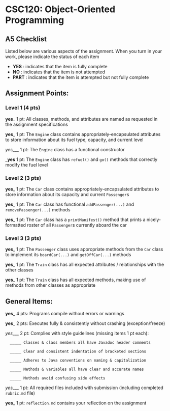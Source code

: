 # CSC120: Object-Oriented Programming
## A5 Checklist

Listed below are various aspects of the assignment.  When you turn in your work, please indicate the status of each item

- **YES** : indicates that the item is fully complete
- **NO** : indicates that the item is not attempted
- **PART** : indicates that the item is attempted but not fully complete


## Assignment Points:

### Level 1 (4 pts)

__yes___ 1 pt: All classes, methods, and attributes are named as requested in the assignment specifications

__yes___ 1 pt: The `Engine` class contains appropriately-encapsulated attributes to store information about its fuel type, capacity, and current level

_yes____ 1 pt: The `Engine` class has a functional constructor

___yes__ 1 pt: The `Engine` class has `refuel()` and `go()` methods that correctly modify the fuel level

### Level 2 (3 pts)

__yes___ 1 pt: The `Car` class contains appropriately-encapsulated attributes to store information about its capacity and current `Passenger`s

__yes___ 1 pt: The `Car` class has functional `addPassenger(...)` and `removePassenger(...)` methods

__yes___ 1 pt: The `Car` class has a `printManifest()` method that prints a nicely-formatted roster of all `Passenger`s currently aboard the car

### Level 3 (3 pts)

__yes___ 1 pt: The `Passenger` class uses appropriate methods from the `Car` class to implement its `boardCar(...)` and `getOffCar(...)` methods

__yes___ 1 pt: The `Train` class has all expected attributes / relationships with the other classes

__yes___ 1 pt: The `Train` class has all expected methods, making use of methods from other classes as appropriate



## General Items:

__yes___ 4 pts: Programs compile without errors or warnings

__yes___ 2 pts: Executes fully & consistently without crashing (exception/freeze)

_yes____ 2 pt: Complies with style guidelines (missing items 1 pt each):

      _____ Classes & class members all have Javadoc header comments

      _____ Clear and consistent indentation of bracketed sections

      _____ Adheres to Java conventions on naming & capitalization

      _____ Methods & variables all have clear and accurate names

      _____ Methods avoid confusing side effects

_yes____ 1 pt: All required files included with submission (including completed `rubric.md` file)

__yes___ 1 pt: `reflection.md` contains your reflection on the assignment
